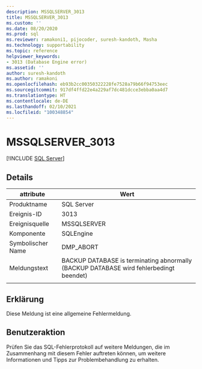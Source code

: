 ```yaml
---
description: MSSQLSERVER_3013
title: MSSQLSERVER_3013
ms.custom: ''
ms.date: 08/20/2020
ms.prod: sql
ms.reviewer: ramakoni1, pijocoder, suresh-kandoth, Masha
ms.technology: supportability
ms.topic: reference
helpviewer_keywords:
- 3013 (Database Engine error)
ms.assetid: ''
author: suresh-kandoth
ms.author: ramakoni
ms.openlocfilehash: eb93b2cc00350322228fe7528a79b66f94753eec
ms.sourcegitcommit: 917df4ffd22e4a229af7dc481dcce3ebba0aa4d7
ms.translationtype: HT
ms.contentlocale: de-DE
ms.lasthandoff: 02/10/2021
ms.locfileid: "100348854"
---
```

# <a name="mssqlserver_3013"></a>MSSQLSERVER_3013
 [!INCLUDE [SQL Server](../../includes/applies-to-version/sqlserver.md)]

## <a name="details"></a>Details

|attribute|Wert|
|---|---|
|Produktname|SQL Server|
|Ereignis-ID|3013|
|Ereignisquelle|MSSQLSERVER|
|Komponente|SQLEngine|
|Symbolischer Name|DMP_ABORT|
|Meldungstext|BACKUP DATABASE is terminating abnormally (BACKUP DATABASE wird fehlerbedingt beendet)|
||

## <a name="explanation"></a>Erklärung

Diese Meldung ist eine allgemeine Fehlermeldung.

## <a name="user-action"></a>Benutzeraktion

Prüfen Sie das SQL-Fehlerprotokoll auf weitere Meldungen, die im Zusammenhang mit diesem Fehler auftreten können, um weitere Informationen und Tipps zur Problembehandlung zu erhalten.
